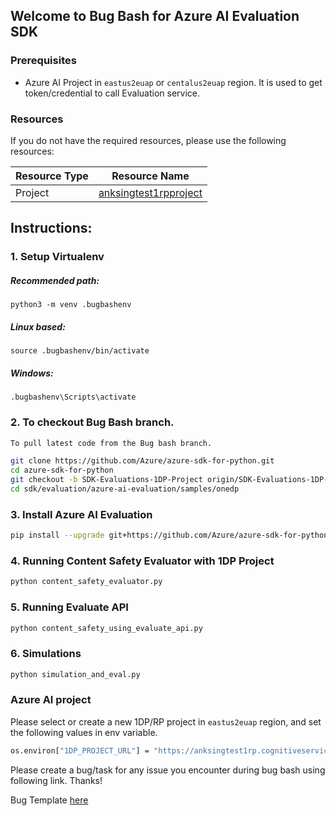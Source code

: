 ## Welcome to Bug Bash for Azure AI Evaluation SDK 

### Prerequisites
- Azure AI Project in `eastus2euap` or `centalus2euap` region. It is used to get token/credential to call Evaluation service. 

### Resources

If you do not have the required resources, please use the following resources:


| Resource Type     | Resource Name                                                                                                                                                                                                                                                                  |
|-------------------|--------------------------------------------------------------------------------------------------------------------------------------------------------------------------------------------------------------------------------------------------------------------------------|
| Project           | [anksingtest1rpproject](https://ai.azure.com/foundryProject/overview?wsid=/subscriptions/b17253fa-f327-42d6-9686-f3e553e24763/resourceGroups/anksing-vanilla-eval/providers/Microsoft.CognitiveServices/accounts/anksingtest1rp/projects/anksingtest1rpproject&tid=72f988bf-86f1-41af-91ab-2d7cd011db47) |


## Instructions:

### 1. Setup Virtualenv 

##### Recommended path: 
`python3 -m venv .bugbashenv`

##### Linux based:
`source .bugbashenv/bin/activate`
##### Windows:
`.bugbashenv\Scripts\activate`

### 2. To checkout Bug Bash branch.
```bash
To pull latest code from the Bug bash branch.

git clone https://github.com/Azure/azure-sdk-for-python.git
cd azure-sdk-for-python
git checkout -b SDK-Evaluations-1DP-Project origin/SDK-Evaluations-1DP-Project
cd sdk/evaluation/azure-ai-evaluation/samples/onedp
```

### 3. Install Azure AI Evaluation
```bash
pip install --upgrade git+https://github.com/Azure/azure-sdk-for-python.git@main#subdirectory=sdk/evaluation/azure-ai-evaluation
```


### 4. Running Content Safety Evaluator with 1DP Project
```bash
python content_safety_evaluator.py  
```

### 5. Running Evaluate API
```bash
python content_safety_using_evaluate_api.py
```

### 6. Simulations
```bash
python simulation_and_eval.py
```


### Azure AI project

Please select or create a new 1DP/RP project in `eastus2euap` region, and set the following values in env variable. 

```bash
os.environ["1DP_PROJECT_URL"] = "https://anksingtest1rp.cognitiveservices.azure.com/api/projects/anksingtest1rpproject"
```

Please create a bug/task for any issue you encounter during bug bash using following link. Thanks!


Bug Template [here](https://msdata.visualstudio.com/Vienna/_workitems/edit/4157449)

